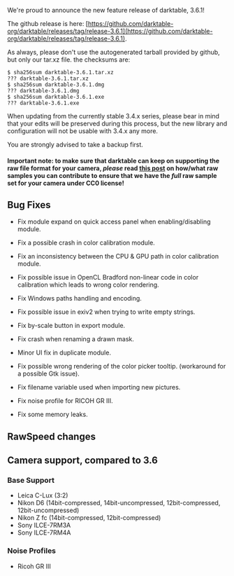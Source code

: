 We're proud to announce the new feature release of darktable, 3.6.1!

The github release is here: [https://github.com/darktable-org/darktable/releases/tag/release-3.6.1](https://github.com/darktable-org/darktable/releases/tag/release-3.6.1).

As always, please don't use the autogenerated tarball provided by
github, but only our tar.xz file. the checksums are:

```
$ sha256sum darktable-3.6.1.tar.xz
??? darktable-3.6.1.tar.xz
$ sha256sum darktable-3.6.1.dmg
??? darktable-3.6.1.dmg
$ sha256sum darktable-3.6.1.exe
??? darktable-3.6.1.exe
```

When updating from the currently stable 3.4.x series, please bear in
mind that your edits will be preserved during this process, but the new
library and configuration will not be usable with 3.4.x any more.

You are strongly advised to take a backup first.

#### Important note: to make sure that darktable can keep on supporting the raw file format for your camera, *please* read [this post](https://discuss.pixls.us/t/raw-samples-wanted/5420?u=lebedevri) on how/what raw samples you can contribute to ensure that we have the *full* raw sample set for your camera under CC0 license!

## Bug Fixes

- Fix module expand on quick access panel when enabling/disabling module.

- Fix a possible crash in color calibration module.

- Fix an inconsistency between the CPU & GPU path in color calibration module.

- Fix possible issue in OpenCL Bradford non-linear code in color
  calibration which leads to wrong color rendering.

- Fix Windows paths handling and encoding.

- Fix possible issue in exiv2 when trying to write empty strings.

- Fix by-scale button in export module.

- Fix crash when renaming a drawn mask.

- Minor UI fix in duplicate module.

- Fix possible wrong rendering of the color picker
  tooltip. (workaround for a possible Gtk issue).

- Fix filename variable used when importing new pictures.

- Fix noise profile for RICOH GR III.

- Fix some memory leaks.

## RawSpeed changes

## Camera support, compared to 3.6

### Base Support

- Leica C-Lux (3:2)
- Nikon D6 (14bit-compressed, 14bit-uncompressed, 12bit-compressed, 12bit-uncompressed)
- Nikon Z fc (14bit-compressed, 12bit-compressed)
- Sony ILCE-7RM3A
- Sony ILCE-7RM4A

### Noise Profiles

- Ricoh GR III
